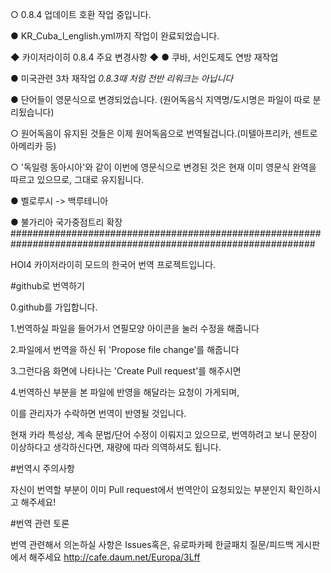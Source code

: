 ○ 0.8.4 업데이트 호환 작업 중입니다.

● KR_Cuba_l_english.yml까지 작업이 완료되었습니다.


◆ 카이저라이히 0.8.4 주요 변경사항 ◆
● 쿠바, 서인도제도 연방 재작업

● 미국관련 3차 재작업 *0.8.3때 처럼 전반 리워크는 아닙니다*

● 단어들이 영문식으로 변경되었습니다. (원어독음식 지역명/도시명은 파일이 따로 분리됬습니다)

 ○ 원어독음이 유지된 것들은 이제 원어독음으로 번역될겁니다.(미텔아프리카, 센트로아메리카 등)
 
 ○ '독일령 동아시아'와 같이 이번에 영문식으로 변경된 것은 현재 이미 영문식 완역을 따르고 있으므로, 그대로 유지됩니다.
 
● 벨로루시 -> 백루테니아

● 불가리아 국가중점트리 확장
###############################################################################################################


HOI4 카이저라이히 모드의 한국어 번역 프로젝트입니다.


#github로 번역하기

0.github를 가입합니다.

1.번역하실 파일을 들어가서 연필모양 아이콘을 눌러 수정을 해줍니다

2.파일에서 번역을 하신 뒤 'Propose file change'를 해줍니다

3.그런다음 화면에 나타나는 'Create Pull request'를 해주시면

4.번역하신 부분을 본 파일에 반영을 해달라는 요청이 가게되며, 

이를 관리자가 수락하면 번역이 반영될 것입니다.

현재 카라 특성상, 계속 문법/단어 수정이 이뤄지고 있으므로, 번역하려고 보니 문장이 이상하다고 생각하신다면, 재량에 따라 의역하셔도 됩니다.



#번역시 주의사항

자신이 번역할 부분이 이미 Pull request에서 번역안이 요청되있는 부분인지 확인하시고 해주세요!



#번역 관련 토론

번역 관련해서 의논하실 사항은 Issues혹은, 유로파카페 한글패치 질문/피드백 게시판에서 해주세요
http://cafe.daum.net/Europa/3Lff
